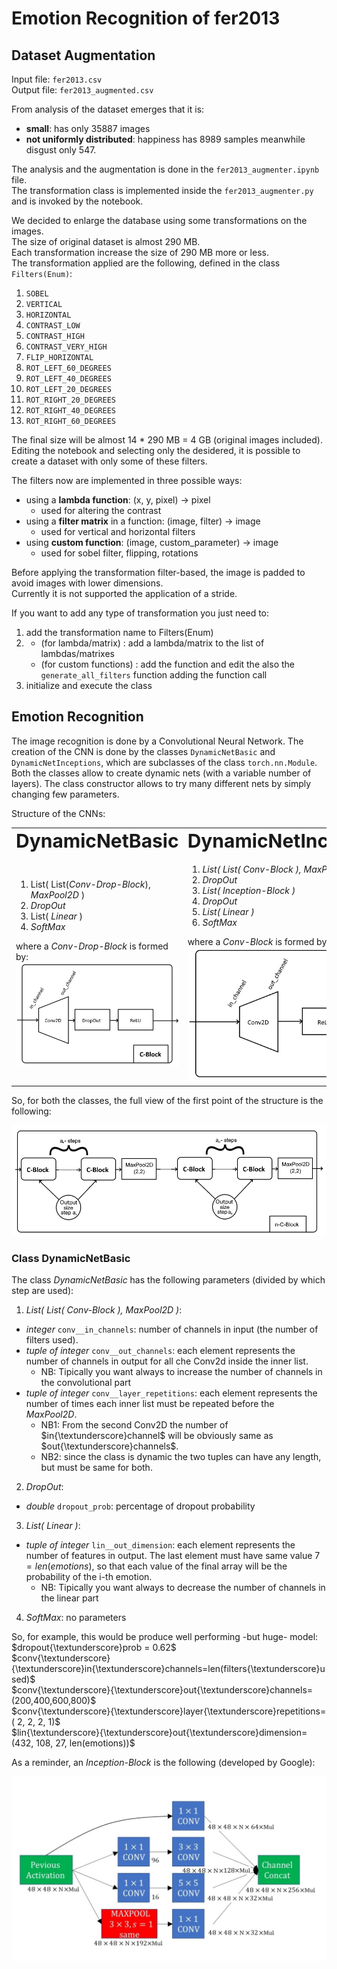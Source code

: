 # Emotion Recognition of fer2013

## Dataset Augmentation

Input file: <code>fer2013.csv</code><br/>
Output file: <code>fer2013_augmented.csv</code>

From analysis of the dataset emerges that it is:
 * **small**: has only 35887 images
 * **not uniformly distributed**: happiness has 8989 samples meanwhile disgust only 547.

The analysis and the augmentation is done in the <code>fer2013_augmenter.ipynb</code> file.<br/>
The transformation class is implemented inside the <code>fer2013_augmenter.py</code> and is invoked by the notebook.

We decided to enlarge the database using some transformations on the images.<br/>
The size of original dataset is almost 290 MB.<br/>
Each transformation increase the size of 290 MB more or less.<br/>
The transformation applied are the following, defined in the class <code>Filters(Enum)</code>:
 1. <code>SOBEL</code>
 2. <code>VERTICAL</code>
 3. <code>HORIZONTAL</code>
 4. <code>CONTRAST_LOW</code>
 5. <code>CONTRAST_HIGH</code>
 6. <code>CONTRAST_VERY_HIGH</code>
 7. <code>FLIP_HORIZONTAL</code>
 8. <code>ROT_LEFT_60_DEGREES</code>
 9. <code>ROT_LEFT_40_DEGREES</code>
 10. <code>ROT_LEFT_20_DEGREES</code>
 11. <code>ROT_RIGHT_20_DEGREES</code>
 12. <code>ROT_RIGHT_40_DEGREES</code>
 13. <code>ROT_RIGHT_60_DEGREES</code>

The final size will be almost 14 * 290 MB = 4 GB (original images included).<br/>
Editing the notebook and selecting only the desidered, it is possible to create a dataset with only some of these filters.

The filters now are implemented in three possible ways:
 * using a **lambda function**: (x, y, pixel) -> pixel
    * used for altering the contrast
 * using a **filter matrix** in a function: (image, filter) -> image
    * used for vertical and horizontal filters
 * using **custom function**: (image, custom_parameter) -> image
    * used for sobel filter, flipping, rotations

Before applying the transformation filter-based, the image is padded to avoid images with lower dimensions.<br/>
Currently it is not supported the application of a stride.

If you want to add any type of transformation you just need to:
 1. add the transformation name to Filters(Enum)
 2. 
    * (for lambda/matrix) : add a lambda/matrix to the list of lambdas/matrixes 
    * (for custom functions) : add the function and edit the also the <code>generate_all_filters</code> function adding the function call
 3. initialize and execute the class

## Emotion Recognition

The image recognition is done by a Convolutional Neural Network.
The creation of the CNN is done by the classes <code>DynamicNetBasic</code> and <code>DynamicNetInceptions</code>, which are subclasses of the class <code>torch.nn.Module</code>.
Both the classes allow to create dynamic nets (with a variable number of layers).
The class constructor allows to try many different nets by simply changing few parameters.

Structure of the CNNs:
<table border="0">
 <tr>
    <td><b style="font-size:30px">DynamicNetBasic</b></td>
    <td><b style="font-size:30px">DynamicNetInceptions</b></td>
 </tr>
 <tr>
    <td>
        <ol>
            <li> List( List(<i>Conv-Drop-Block</i>), <i>MaxPool2D</i> )
            <li> <i>DropOut</i>
            <li> List( <i>Linear</i> )
            <li> <i>SoftMax</i>
        </ol>
        where a <i>Conv-Drop-Block</i> is formed by:
        <img src="https://github.com/zucchi99/Emotion-Recognition-of-fer2013/blob/master/Images/ConvDrop-Block.png?raw=true" alt="Conv-Drop-Block">
    </td>
    <td>
        <ol>
            <li> <i>List( List( Conv-Block ), MaxPool2D )</i>
            <li> <i>DropOut</i>
            <li> <i>List( Inception-Block )</i>
            <li> <i>DropOut</i>
            <li> <i>List( Linear )</i>
            <li> <i>SoftMax</i>
        </ol>
        where a <i>Conv-Block</i> is formed by:
        <img src="https://github.com/zucchi99/Emotion-Recognition-of-fer2013/blob/master/Images/Conv-Block.png?raw=true" alt="Conv-Block">
    </td>
 </tr>
</table>

So, for both the classes, the full view of the first point of the structure is the following:

![alt text](https://github.com/zucchi99/Emotion-Recognition-of-fer2013/blob/master/Images/SequenceOfC-Block.png?raw=true "SequenceOfC-Block")

### Class DynamicNetBasic

The class <i>DynamicNetBasic</i> has the following parameters (divided by which step are used):
 1. <i>List( List( Conv-Block ), MaxPool2D )</i>:
   * <i>integer</i> <code>conv__in_channels</code>: number of channels in input (the number of filters used).
   * <i>tuple of integer</i> <code>conv__out_channels</code>: each element represents the number of channels in output for all che Conv2d inside the inner list. 
      * NB: Tipically you want always to increase the number of channels in the convolutional part
   * <i>tuple of integer</i> <code>conv__layer_repetitions</code>: each element represents the number of times each inner list must be repeated before the <i>MaxPool2D</i>. 
      * NB1: From the second Conv2D the number of $in{\textunderscore}channel$ will be obviously same as $out{\textunderscore}channels$.
      * NB2: since the class is dynamic the two tuples can have any length, but must be same for both.
 2. <i>DropOut</i>:
   * <i>double</i> <code>dropout_prob</code>: percentage of dropout probability
 3. <i>List( Linear )</i>: 
   * <i>tuple of integer</i> <code>lin__out_dimension</code>: each element represents the number of features in output. The last element must have same value $7 = len(emotions)$, so that each value of the final array will be the probability of the i-th emotion.
      * NB: Tipically you want always to decrease the number of channels in the linear part
 4. <i>SoftMax</i>: no parameters

So, for example, this would be produce well performing -but huge- model:<br/>
$dropout{\textunderscore}prob = 0.62$<br/>
$conv{\textunderscore}{\textunderscore}in{\textunderscore}channels=len(filters{\textunderscore}used)$<br/>
$conv{\textunderscore}{\textunderscore}out{\textunderscore}channels=     (200,400,600,800)$<br/>
$conv{\textunderscore}{\textunderscore}layer{\textunderscore}repetitions=(  2,  2,  2,  1)$<br/>
$lin{\textunderscore}{\textunderscore}out{\textunderscore}dimension=(432, 108, 27, len(emotions))$

As a reminder, an *Inception-Block* is the following (developed by Google):

![alt text](https://github.com/zucchi99/Emotion-Recognition-of-fer2013/blob/master/Images/Inception-Block.png?raw=true "Inception-Block")

